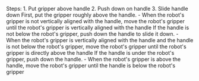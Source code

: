 

Steps:  1. Put gripper above handle  2. Push down on handle  3. Slide handle down
    First, put the gripper roughly above the handle.
    - When the robot's gripper is not vertically aligned with the handle, move the robot's gripper until the robot's gripper is vertically aligned with the handle
    If the handle is not below the robot's gripper, push down the handle to slide it down.
    - When the robot's gripper is vertically aligned with the handle and the handle is not below the robot's gripper, move the robot's gripper until the robot's gripper is directly above the handle
    If the handle is under the robot's gripper, push down the handle.
    - When the robot's gripper is above the handle, move the robot's gripper until the handle is below the robot's gripper